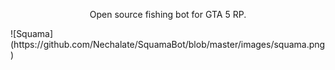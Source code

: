 <p align="center">
  Open source fishing bot for GTA 5 RP.
</p>
![Squama](https://github.com/Nechalate/SquamaBot/blob/master/images/squama.png)
